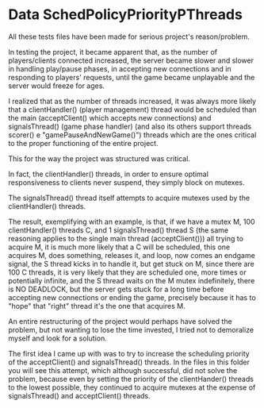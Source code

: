# Data SchedPolicyPriorityPThreads
All these tests files have been made for serious project's reason/problem.

In testing the project, it became apparent that, as the number of players/clients connected increased, the server became slower and slower in handling play/pause phases, in accepting new connections and in responding to players' requests, until the game became unplayable and the server would freeze for ages.

I realized that as the number of threads increased, it was always more likely that a clientHandler() (player management) thread would be scheduled than the main (acceptClient() which accepts new connections) and signalsThread() (game phase handler) (and also its others support threads scorer() e "gamePauseAndNewGame()") threads which are the ones critical to the proper functioning of the entire project. 

This for the way the project was structured was critical.

In fact, the clientHandler() threads, in order to ensure optimal responsiveness to clients never suspend, they simply block on mutexes.

The signalsThread() thread itself attempts to acquire mutexes used by the clientHandler() threads.

The result, exemplifying with an example, is that, if we have a mutex M, 100 clientHandler() threads C, and 1 signalsThread() thread S (the same reasoning applies to the single main thread (acceptClient())) all trying to acquire M, it is much more likely that a C will be scheduled, this one acquires M, does something, releases it, and loop, now comes an endgame signal, the S thread kicks in to handle it, but get stuck on M, since there are 100 C threads, it is very likely that they are scheduled one, more times or potentially infinite, and the S thread waits on the M mutex indefinitely, there is NO DEADLOCK, but the server gets stuck for a long time before accepting new connections or ending the game, precisely because it has to "hope" that "right" thread it's the one that acquires M.

An entire restructuring of the project would perhaps have solved the problem, but not wanting to lose the time invested, I tried not to demoralize myself and look for a solution.

The first idea I came up with was to try to increase the scheduling priority of the acceptClient() and signalsThread() threads. In the files in this folder you will see this attempt, which although successful, did not solve the problem, because even by setting the priority of the clientHander() threads to the lowest possible, they continued to acquire mutexes at the expense of signalsThread() and acceptClient() threads. 





